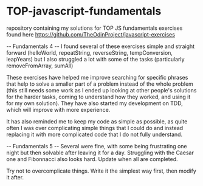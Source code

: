 # TOP-javascript-fundamentals
repository containing my solutions for TOP JS fundamentals exercises found here https://github.com/TheOdinProject/javascript-exercises

-- Fundamentals 4 --
I found several of these exercises simple and straight forward (helloWorld, repeatString, reverseString, tempConversion, leapYears)
but I also struggled a lot with some of the tasks (particularly removeFromArray, sumAll)

These exercises have helped me improve searching for specific phrases that help to solve a smaller part of a problem instead of the whole problem (this still needs some work as I ended up looking at other people's solutions for the harder tasks, coming to understand how they worked, and using it for my own solution). They have also started my development on TDD, which will improve with more experience. 

It has also reminded me to keep my code as simple as possible, as quite often I was over complicating simple things that I could do and instead replacing it with more complicated code that I do not fully understand.

-- Fundamentals 5 --
Several were fine, with some being frustrating one night but then solvable after leaving it for a day. 
Struggling with the Caesar one and Fibonnacci also looks hard. Update when all are completed.

Try not to overcomplicate things. Write it the simplest way first, then modify it after.

